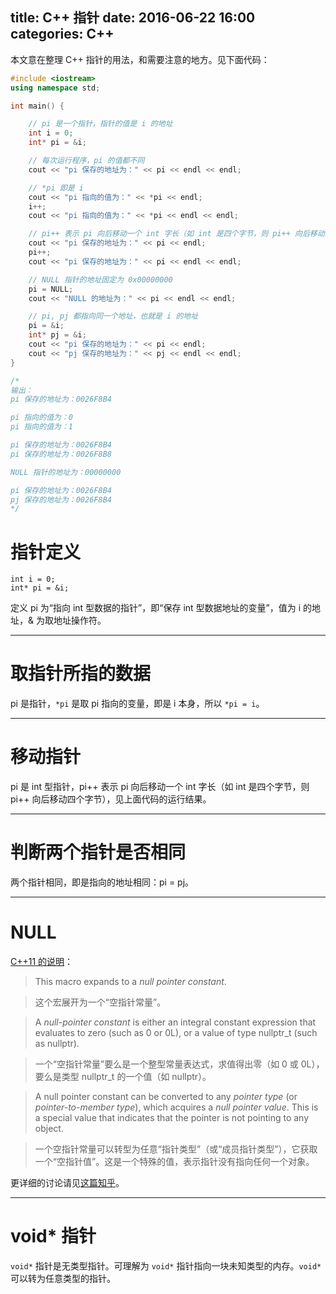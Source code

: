 title: C++ 指针
date: 2016-06-22 16:00
categories: C++
---

本文意在整理 C++ 指针的用法，和需要注意的地方。见下面代码：

<!--- more -->

```cpp
#include <iostream>
using namespace std;

int main() {

    // pi 是一个指针，指针的值是 i 的地址
    int i = 0;
    int* pi = &i;

    // 每次运行程序，pi 的值都不同
    cout << "pi 保存的地址为：" << pi << endl << endl;

    // *pi 即是 i
    cout << "pi 指向的值为：" << *pi << endl;
    i++;
    cout << "pi 指向的值为：" << *pi << endl << endl;

    // pi++ 表示 pi 向后移动一个 int 字长（如 int 是四个字节，则 pi++ 向后移动四个字节）
    cout << "pi 保存的地址为：" << pi << endl;
    pi++;
    cout << "pi 保存的地址为：" << pi << endl << endl;

    // NULL 指针的地址固定为 0x00000000
    pi = NULL;
    cout << "NULL 的地址为：" << pi << endl << endl;

    // pi, pj 都指向同一个地址，也就是 i 的地址
    pi = &i;
    int* pj = &i;
    cout << "pi 保存的地址为：" << pi << endl;
    cout << "pj 保存的地址为：" << pj << endl << endl;
}

/*
输出：
pi 保存的地址为：0026F8B4

pi 指向的值为：0
pi 指向的值为：1

pi 保存的地址为：0026F8B4
pi 保存的地址为：0026F8B8

NULL 指针的地址为：00000000

pi 保存的地址为：0026F8B4
pj 保存的地址为：0026F8B4
*/
```

# 指针定义

    int i = 0;
    int* pi = &i;

定义 pi 为“指向 int 型数据的指针”，即“保存 int 型数据地址的变量”，值为 i 的地址，& 为取地址操作符。

---

# 取指针所指的数据

pi 是指针，`*pi` 是取 pi 指向的变量，即是 i 本身，所以 `*pi = i`。

---

# 移动指针

pi 是 int 型指针，pi++ 表示 pi 向后移动一个 int 字长（如 int 是四个字节，则 pi++ 向后移动四个字节），见上面代码的运行结果。

---

# 判断两个指针是否相同

两个指针相同，即是指向的地址相同：pi = pj。

---

# NULL

[C++11 的说明](http://www.cplusplus.com/reference/cstring/NULL/)：

> This macro expands to a *null pointer constant*.

> 这个宏展开为一个“空指针常量”。

> A *null-pointer constant* is either an integral constant expression that evaluates to zero (such as 0 or 0L), or a value of type nullptr_t (such as nullptr).

> 一个“空指针常量”要么是一个整型常量表达式，求值得出零（如 0 或 0L），要么是类型 nullptr_t 的一个值（如 nullptr）。

> A null pointer constant can be converted to any *pointer type* (or *pointer-to-member type*), which acquires a *null pointer value*. This is a special value that indicates that the pointer is not pointing to any object.

> 一个空指针常量可以转型为任意“指针类型”（或“成员指针类型”），它获取一个“空指针值”。这是一个特殊的值，表示指针没有指向任何一个对象。

更详细的讨论请见[这篇知乎](https://www.zhihu.com/question/22203461)。

---

# void* 指针

`void*` 指针是无类型指针。可理解为 `void*` 指针指向一块未知类型的内存。`void*` 可以转为任意类型的指针。
